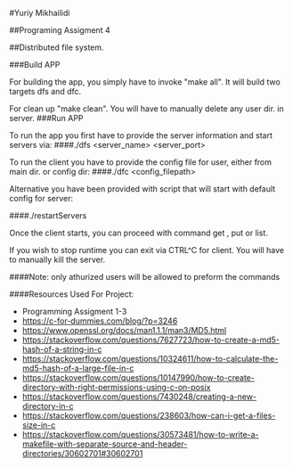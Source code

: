 #Yuriy Mikhailidi

##Programing Assigment 4

##Distributed file system.

###Build APP

For building the app, you simply have to invoke "make all". It will build two targets dfs and dfc.

For clean up "make clean". You will have to manually delete any user dir. in server.
###Run APP

To run the app you first have to provide the server information and start servers via: 
####./dfs <server_name> <server_port>

To run the client you have to provide the config file for user, either from main dir. or config dir:
####./dfc <config_filepath>

Alternative you have been provided with script that will start with default config for server:

####./restartServers

Once the client starts, you can proceed with command get <filename>, put <filename> or list.

If you wish to stop runtime you can exit via CTRL^C for client. You will have to manually kill the server.

####Note: only athurized users will be allowed to preform the commands

####Resources Used For Project:
* Programming Assigment 1-3
* https://c-for-dummies.com/blog/?p=3246
* https://www.openssl.org/docs/man1.1.1/man3/MD5.html
* https://stackoverflow.com/questions/7627723/how-to-create-a-md5-hash-of-a-string-in-c
* https://stackoverflow.com/questions/10324611/how-to-calculate-the-md5-hash-of-a-large-file-in-c
* https://stackoverflow.com/questions/10147990/how-to-create-directory-with-right-permissions-using-c-on-posix
* https://stackoverflow.com/questions/7430248/creating-a-new-directory-in-c
* https://stackoverflow.com/questions/238603/how-can-i-get-a-files-size-in-c
* https://stackoverflow.com/questions/30573481/how-to-write-a-makefile-with-separate-source-and-header-directories/30602701#30602701